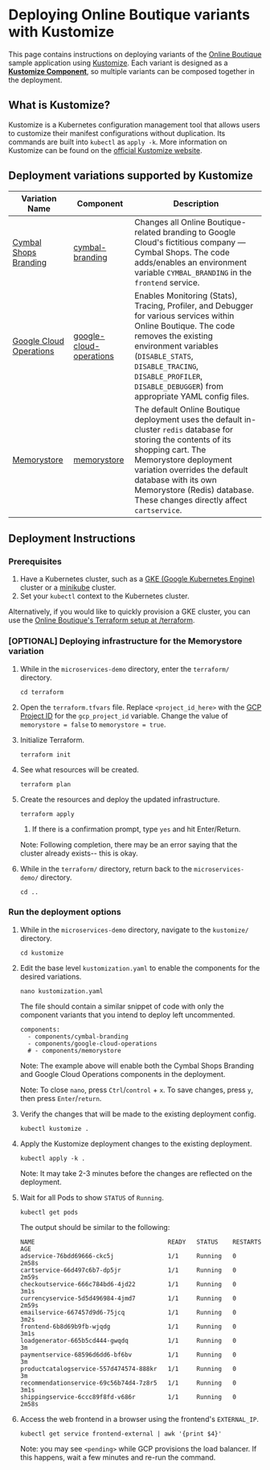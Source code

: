 # Deploying Online Boutique variants with Kustomize

This page contains instructions on deploying variants of the [Online Boutique](https://github.com/GoogleCloudPlatform/microservices-demo) sample application using [Kustomize](https://kustomize.io/). Each variant is designed as a [**Kustomize Component**](https://github.com/kubernetes-sigs/kustomize/blob/master/examples/components.md), so multiple variants can be composed together in the deployment.

## What is Kustomize?

Kustomize is a Kubernetes configuration management tool that allows users to customize their manifest configurations without duplication. Its commands are built into `kubectl` as `apply -k`. More information on Kustomize can be found on the [official Kustomize website](https://kustomize.io/).

## Deployment variations supported by Kustomize

| **Variation Name**                                                                                                         | **Component**                                                                     | **Description**                                                                                                                                                                                                                                                                                |
|----------------------------------------------------------------------------------------------------------------------------|-----------------------------------------------------------------------------------|------------------------------------------------------------------------------------------------------------------------------------------------------------------------------------------------------------------------------------------------------------------------------------------------|
| [Cymbal Shops Branding](https://github.com/GoogleCloudPlatform/microservices-demo/blob/main/docs/cymbal-shops.md)          | [cymbal-branding](/components/cymbal-branding/kustomization.yaml)                 | Changes all Online Boutique-related branding to Google Cloud's fictitious company — Cymbal Shops. The code adds/enables an environment variable `CYMBAL_BRANDING` in the `frontend` service.                                                                                                   |
| [Google Cloud Operations](https://github.com/GoogleCloudPlatform/microservices-demo/blob/main/docs/gcp-instrumentation.md) | [google-cloud-operations](/components/google-cloud-operations/kustomization.yaml) | Enables Monitoring (Stats), Tracing, Profiler, and Debugger for various services within Online Boutique. The code removes the existing environment variables (`DISABLE_STATS`, `DISABLE_TRACING`, `DISABLE_PROFILER`, `DISABLE_DEBUGGER`) from appropriate YAML config files.                  |
| [Memorystore](https://github.com/GoogleCloudPlatform/microservices-demo/blob/main/docs/memorystore.md)                     | [memorystore](/components/memorystore/kustomization.yaml)                         | The default Online Boutique deployment uses the default in-cluster `redis` database for storing the contents of its shopping cart. The Memorystore deployment variation overrides the default database with its own Memorystore (Redis) database. These changes directly affect `cartservice`. |

## Deployment Instructions

### Prerequisites

1. Have a Kubernetes cluster, such as a [GKE (Google Kubernetes Engine)](https://cloud.google.com/kubernetes-engine) cluster or a [minikube](https://minikube.sigs.k8s.io/docs/) cluster.
1. Set your `kubectl` context to the Kubernetes cluster.

Alternatively, if you would like to quickly provision a GKE cluster, you can use the [Online Boutique's Terraform setup at /terraform](https://github.com/GoogleCloudPlatform/microservices-demo/tree/main/terraform).

### [OPTIONAL] Deploying infrastructure for the Memorystore variation

1. While in the `microservices-demo` directory, enter the `terraform/` directory.

    ```
    cd terraform
    ```

1. Open the `terraform.tfvars` file. Replace `<project_id_here>` with the [GCP Project ID](https://cloud.google.com/resource-manager/docs/creating-managing-projects?hl=en#identifying_projects) for the `gcp_project_id` variable. Change the value of `memorystore = false` to `memorystore = true`.

1. Initialize Terraform.

    ```
    terraform init
    ```

1. See what resources will be created.

    ```
    terraform plan
    ```

1. Create the resources and deploy the updated infrastructure.

    ```
    terraform apply
    ```
    
    1. If there is a confirmation prompt, type `yes` and hit Enter/Return.
    
    Note: Following completion, there may be an error saying that the cluster already exists-- this is okay.

1. While in the `terraform/` directory, return back to the `microservices-demo/` directory.

    ```
    cd ..
    ```

### Run the deployment options

1. While in the `microservices-demo` directory, navigate to the `kustomize/` directory.

    ```
    cd kustomize
    ```

1. Edit the base level `kustomization.yaml` to enable the components for the desired variations.

    ```
    nano kustomization.yaml
    ```

    The file should contain a similar snippet of code with only the component variants that you intend to deploy left uncommented.
    
    ```
    components:
      - components/cymbal-branding
      - components/google-cloud-operations
      # - components/memorystore
     ```

    Note: The example above will enable both the Cymbal Shops Branding and Google Cloud Operations components in the deployment.

    Note: To close `nano`, press `Ctrl`/`control` + `x`. To save changes, press `y`, then press `Enter`/`return`.

1. Verify the changes that will be made to the existing deployment config.

    ```
    kubectl kustomize .
    ```

1. Apply the Kustomize deployment changes to the existing deployment.

    ```
    kubectl apply -k .
    ```

    Note: It may take 2-3 minutes before the changes are reflected on the deployment.

1. Wait for all Pods to show `STATUS` of `Running`.

    ```
    kubectl get pods
    ```

    The output should be similar to the following:

    ```
    NAME                                     READY   STATUS    RESTARTS   AGE
    adservice-76bdd69666-ckc5j               1/1     Running   0          2m58s
    cartservice-66d497c6b7-dp5jr             1/1     Running   0          2m59s
    checkoutservice-666c784bd6-4jd22         1/1     Running   0          3m1s
    currencyservice-5d5d496984-4jmd7         1/1     Running   0          2m59s
    emailservice-667457d9d6-75jcq            1/1     Running   0          3m2s
    frontend-6b8d69b9fb-wjqdg                1/1     Running   0          3m1s
    loadgenerator-665b5cd444-gwqdq           1/1     Running   0          3m
    paymentservice-68596d6dd6-bf6bv          1/1     Running   0          3m
    productcatalogservice-557d474574-888kr   1/1     Running   0          3m
    recommendationservice-69c56b74d4-7z8r5   1/1     Running   0          3m1s
    shippingservice-6ccc89f8fd-v686r         1/1     Running   0          2m58s
    ```

1. Access the web frontend in a browser using the frontend's `EXTERNAL_IP`.

    ```
    kubectl get service frontend-external | awk '{print $4}'
    ```

    Note: you may see `<pending>` while GCP provisions the load balancer. If this happens, wait a few minutes and re-run the command.
